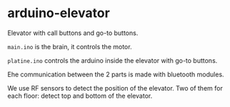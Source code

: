 # arduino-elevator

Elevator with call buttons and go-to buttons.

`main.ino` is the brain, it controls the motor.

`platine.ino` controls the arduino inside the elevator with go-to buttons.

Ehe communication between the 2 parts is made with bluetooth modules.

We use RF sensors to detect the position of the elevator. Two of them for each floor: detect top and bottom of the elevator.  
